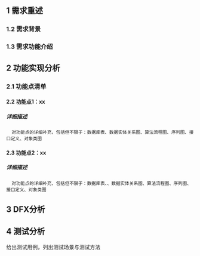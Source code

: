 ## 1 需求重述
### 1.2 需求背景
### 1.3 需求功能介绍
## 2 功能实现分析
### 2.1 功能点清单
#### 2.2 功能点1：xx
##### 详细描述
      对功能点的详细补充，包括但不限于：数据库表、数据实体关系图、算法流程图、序列图、接口定义、对象类图
#### 2.3 功能点2：xx
##### 详细描述
      对功能点的详细补充，包括但不限于：数据库表、、数据实体关系图、算法流程图、序列图、接口定义、对象类图
## 3 DFX分析 
## 4 测试分析
给出测试用例，列出测试场景与测试方法
